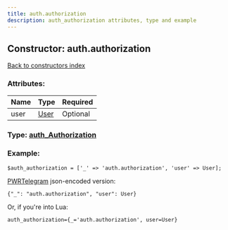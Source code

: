 ```yaml
---
title: auth.authorization
description: auth_authorization attributes, type and example
---
```

## Constructor: auth.authorization  
[Back to constructors index](index.md)



### Attributes:

| Name     |    Type       | Required |
|----------|---------------|----------|
|user|[User](../types/User.md) | Optional|



### Type: [auth\_Authorization](../types/auth_Authorization.md)


### Example:

```
$auth_authorization = ['_' => 'auth.authorization', 'user' => User];
```  

[PWRTelegram](https://pwrtelegram.xyz) json-encoded version:

```
{"_": "auth.authorization", "user": User}
```


Or, if you're into Lua:  


```
auth_authorization={_='auth.authorization', user=User}

```


